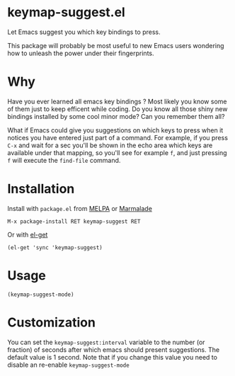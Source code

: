 keymap-suggest.el
=================

Let Emacs suggest you which key bindings to press. 

This package will probably be most useful to new Emacs users wondering how to
unleash the power under their fingerprints.


Why
===

Have you ever learned all emacs key bindings ? Most likely you know some of them just to
keep efficent while coding. Do you know all those shiny new bindings installed by some
cool minor mode? Can you remember them all?

What if Emacs could give you suggestions on which keys to press when it notices you have
entered just part of a command. For example, if you press `C-x` and wait for a sec you'll
be shown in the echo area which keys are available under that mapping, so you'll see for
example `f`, and just pressing `f` will execute the `find-file` command.


Installation
============

Install with `package.el` from [MELPA](http://melpa.milkybox.net) or [Marmalade](http://marmalade-repo.org)

```elisp
M-x package-install RET keymap-suggest RET
```

Or with [el-get](https://github.com/dimitri/el-get)

```elisp
(el-get 'sync 'keymap-suggest)
```

Usage
=====

```elisp
(keymap-suggest-mode)
```


Customization
=============

You can set the `keymap-suggest:interval` variable to the number (or fraction) of seconds
after which emacs should present suggestions. The default value is 1 second.
Note that if you change this value you need to disable an re-enable `keymap-suggest-mode`

